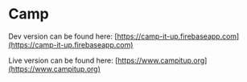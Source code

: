 # Camp

Dev version can be found here: [https://camp-it-up.firebaseapp.com](https://camp-it-up.firebaseapp.com)

Live version can be found here: [https://www.campitup.org](https://www.campitup.org)
